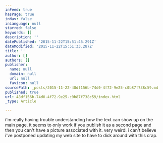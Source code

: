 ```yaml
---
inFeed: true
hasPage: true
inNav: false
inLanguage: null
starred: false
keywords: []
description: ''
datePublished: '2015-11-22T15:51:45.291Z'
dateModified: '2015-11-22T15:51:33.287Z'
title: ''
author: []
authors: []
publisher:
  name: null
  domain: null
  url: null
  favicon: null
sourcePath: _posts/2015-11-22-48df156b-74d0-4f72-9e25-c0b87f738c59.md
published: true
url: 48df156b-74d0-4f72-9e25-c0b87f738c59/index.html
_type: Article

---
```

i'm really having trouble understanding how the text can show up on the main page.  it seems to only work if you publish it as a second page and then you can't have a picture associated with it.  very weird. i can't believe i've postponed updating my web site to have to dick around with this crap.